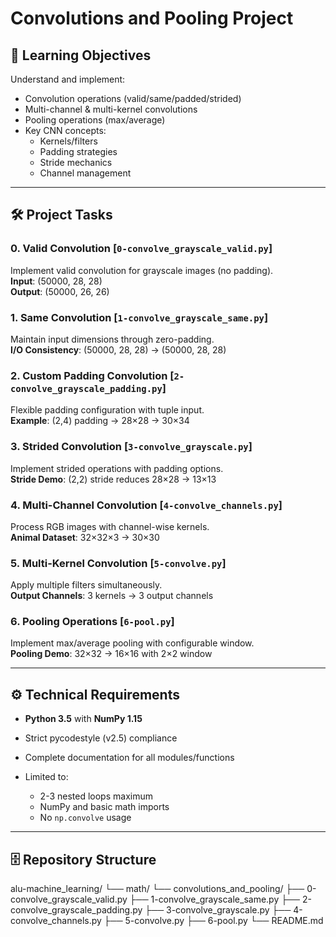 # Convolutions and Pooling Project

## 🧠 Learning Objectives

Understand and implement:

- Convolution operations (valid/same/padded/strided)
- Multi-channel & multi-kernel convolutions
- Pooling operations (max/average)
- Key CNN concepts:
  - Kernels/filters
  - Padding strategies
  - Stride mechanics
  - Channel management

---

## 🛠️ Project Tasks

### 0. Valid Convolution [`0-convolve_grayscale_valid.py`]

Implement valid convolution for grayscale images (no padding).  
**Input**: (50000, 28, 28)  
**Output**: (50000, 26, 26)  

### 1. Same Convolution [`1-convolve_grayscale_same.py`]

Maintain input dimensions through zero-padding.  
**I/O Consistency**: (50000, 28, 28) → (50000, 28, 28)

### 2. Custom Padding Convolution [`2-convolve_grayscale_padding.py`]

Flexible padding configuration with tuple input.  
**Example**: (2,4) padding → 28×28 → 30×34

### 3. Strided Convolution [`3-convolve_grayscale.py`]

Implement strided operations with padding options.  
**Stride Demo**: (2,2) stride reduces 28×28 → 13×13

### 4. Multi-Channel Convolution [`4-convolve_channels.py`]

Process RGB images with channel-wise kernels.  
**Animal Dataset**: 32×32×3 → 30×30

### 5. Multi-Kernel Convolution [`5-convolve.py`]

Apply multiple filters simultaneously.  
**Output Channels**: 3 kernels → 3 output channels

### 6. Pooling Operations [`6-pool.py`]

Implement max/average pooling with configurable window.  
**Pooling Demo**: 32×32 → 16×16 with 2×2 window

---

## ⚙️ Technical Requirements

- **Python 3.5** with **NumPy 1.15**

- Strict pycodestyle (v2.5) compliance
- Complete documentation for all modules/functions
- Limited to:
  - 2-3 nested loops maximum
  - NumPy and basic math imports
  - No `np.convolve` usage

---

## 🗄️ Repository Structure

alu-machine_learning/
└── math/
└── convolutions_and_pooling/
├── 0-convolve_grayscale_valid.py
├── 1-convolve_grayscale_same.py
├── 2-convolve_grayscale_padding.py
├── 3-convolve_grayscale.py
├── 4-convolve_channels.py
├── 5-convolve.py
├── 6-pool.py
└── README.md
